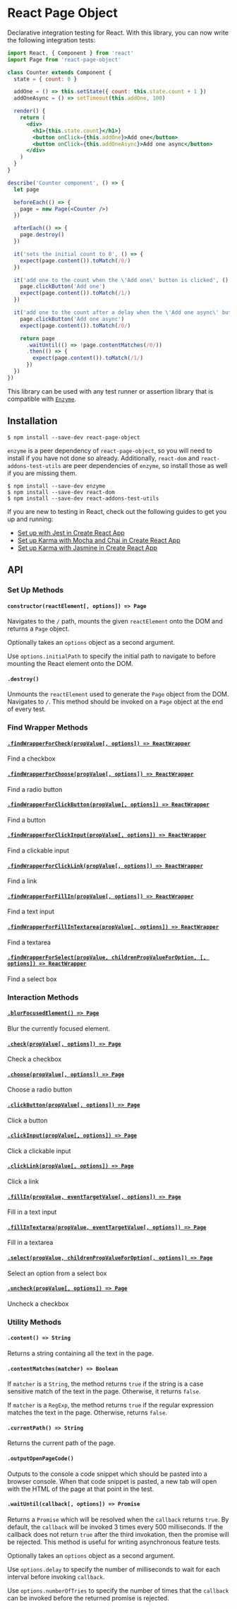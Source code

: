 # React Page Object
Declarative integration testing for React. With this library, you can now write the following integration tests:

```jsx
import React, { Component } from 'react'
import Page from 'react-page-object'

class Counter extends Component {
  state = { count: 0 }

  addOne = () => this.setState({ count: this.state.count + 1 })
  addOneAsync = () => setTimeout(this.addOne, 100)

  render() {
    return (
      <div>
        <h1>{this.state.count}</h1>}
        <button onClick={this.addOne}>Add one</button>
        <button onClick={this.addOneAsync}>Add one async</button>
      </div>
    )
  }
}

describe('Counter component', () => {
  let page

  beforeEach(() => {
    page = new Page(<Counter />)
  })

  afterEach(() => {
    page.destroy()
  })

  it('sets the initial count to 0', () => {
    expect(page.content()).toMatch(/0/)
  })

  it('add one to the count when the \'Add one\' button is clicked', () => {
    page.clickButton('Add one')
    expect(page.content()).toMatch(/1/)
  })

  it('add one to the count after a delay when the \'Add one async\' button is clicked', () => {
    page.clickButton('Add one async')
    expect(page.content()).toMatch(/0/)

    return page
      .waitUntil(() => !page.contentMatches(/0/))
      .then(() => {
        expect(page.content()).toMatch(/1/)
      })
  })
})
```

This library can be used with any test runner or assertion library that is compatible with [`Enzyme`](https://github.com/airbnb/enzyme).

## Installation

```
$ npm install --save-dev react-page-object
```

`enzyme` is a peer dependency of `react-page-object`, so you will need to
install if you have not done so already. Additionally, `react-dom` and
`react-addons-test-utils` are peer dependencies of `enzyme`, so install those
as well if you are missing them.

```
$ npm install --save-dev enzyme
$ npm install --save-dev react-dom
$ npm install --save-dev react-addons-test-utils
```

If you are new to testing in React, check out the following guides to get you up and running:

* [Set up with Jest in Create React App](docs/faq/installation-jest.md)
* [Set up Karma with Mocha and Chai in Create React App](docs/faq/installation-karma-mocha-chai.md)
* [Set up Karma with Jasmine in Create React App](docs/faq/installation-karma-jasmine.md)

## API
### Set Up Methods
#### `constructor(reactElement[, options]) => Page`
Navigates to the `/` path, mounts the given `reactElement` onto the DOM and returns a `Page` object.

Optionally takes an `options` object as a second argument.

Use `options.initialPath` to specify the initial path to navigate to before mounting the React element onto the DOM.

#### `.destroy()`
Unmounts the `reactElement` used to generate the `Page` object from the DOM. Navigates to `/`.
This method should be invoked on a `Page` object at the end of every test.

### Find Wrapper Methods
#### [`.findWrapperForCheck(propValue[, options]) => ReactWrapper`](docs/api/findWrapperForCheck.md)
Find a checkbox

#### [`.findWrapperForChoose(propValue[, options]) => ReactWrapper`](docs/api/findWrapperForChoose.md)
Find a radio button

#### [`.findWrapperForClickButton(propValue[, options]) => ReactWrapper`](docs/api/findWrapperForClickButton.md)
Find a button

#### [`.findWrapperForClickInput(propValue[, options]) => ReactWrapper`](docs/api/findWrapperForClickInput.md)
Find a clickable input

#### [`.findWrapperForClickLink(propValue[, options]) => ReactWrapper`](docs/api/findWrapperForClickLink.md)
Find a link

#### [`.findWrapperForFillIn(propValue[, options]) => ReactWrapper`](docs/api/findWrapperForFillIn.md)
Find a text input

#### [`.findWrapperForFillInTextarea(propValue[, options]) => ReactWrapper`](docs/api/findWrapperForFillInTextarea.md)
Find a textarea

#### [`.findWrapperForSelect(propValue, childrenPropValueForOption, [, options]) => ReactWrapper`](docs/api/findWrapperForSelect.md)
Find a select box

### Interaction Methods
#### [`.blurFocusedElement() => Page`](docs/api/blurFocusedElement.md)
Blur the currently focused element.

#### [`.check(propValue[, options]) => Page`](docs/api/check.md)
Check a checkbox

#### [`.choose(propValue[, options]) => Page`](docs/api/choose.md)
Choose a radio button

#### [`.clickButton(propValue[, options]) => Page`](docs/api/clickButton.md)
Click a button

#### [`.clickInput(propValue[, options]) => Page`](docs/api/clickInput.md)
Click a clickable input

#### [`.clickLink(propValue[, options]) => Page`](docs/api/clickLink.md)
Click a link

#### [`.fillIn(propValue, eventTargetValue[, options]) => Page`](docs/api/fillIn.md)
Fill in a text input

#### [`.fillInTextarea(propValue, eventTargetValue[, options]) => Page`](docs/api/fillInTextarea.md)
Fill in a textarea

#### [`.select(propValue, childrenPropValueForOption[, options]) => Page`](docs/api/select.md)
Select an option from a select box

#### [`.uncheck(propValue[, options]) => Page`](docs/api/uncheck.md)
Uncheck a checkbox

### Utility Methods
#### `.content() => String`
Returns a string containing all the text in the page.

#### `.contentMatches(matcher) => Boolean`
If `matcher` is a `String`, the method returns `true` if the string is a case
sensitive match of the text in the page. Otherwise, it returns `false`.

If `matcher` is a `RegExp`, the method returns `true` if the regular expression
matches the text in the page. Otherwise, returns `false`.

#### `.currentPath() => String`
Returns the current path of the page.

#### `.outputOpenPageCode()`
Outputs to the console a code snippet which should be pasted into a browser
console. When that code snippet is pasted, a new tab will open with the HTML of
the page at that point in the test.

#### `.waitUntil(callback[, options]) => Promise`
Returns a `Promise` which will be resolved when the `callback` returns `true`.
By default, the `callback` will be invoked 3 times every 500 milliseconds. If
the callback does not return `true` after the third invokation, then the
promise will be rejected. This method is useful for writing asynchronous feature tests.

Optionally takes an `options` object as a second argument.

Use `options.delay` to specify the number of milliseconds to wait for each interval before invoking `callback`.

Use `options.numberOfTries` to specify the number of times that the `callback` can be invoked before the returned promise is rejected.
